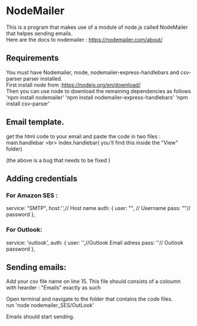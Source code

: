 # NodeMailer
This is a program that makes use of a module of node.js called NodeMailer that helpes sending emails. 
<br>
Here are the docs to nodemailer : https://nodemailer.com/about/
<br>
## Requirements
You must have Nodemailer, mode, nodemailer-express-handlebars and  csv-parser parser installed.<br>
First install node from :https://nodejs.org/en/download/  <br>
Then you can use node to download the remaining dependencies as follows <br>
'npm install nodemailer'
'npm install nodemailer-express-handlebars'
'npm install csv-parser'

## Email template.
get the html code to your email and paste the code in two files : <br>
main.handlebar >br>
index.handlebar( you'll find this inside the "View" folder) <br>

(the above is a bug that needs to be fixed )

## Adding credentials
### For Amazon SES :
service: "SMTP",
      host:'',// Host name
      auth: {
        user: "", // Username 
        pass: ""// password 
      },
### For Outlook:
service: 'outlook',
      auth: {
        user: '',//Outlook Email adress
        pass: ''// Outlook password
      },
## Sending emails:
Add your csv file name on line 15. This file should consists of a coloumn with hearder : "Emails" exactly as such <br>

Open terminal and navigate to the folder that contains the code files. <br>
run 'node nodemailer_SES/OutLook' <br>

Emails should start sending. 


      








